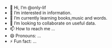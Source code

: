 - 👋 Hi, I’m @only-lif
- 👀 I’m interested in information.
- 🌱 I’m currently learning books,music and words.
- 💞️ I’m looking to collaborate on useful data.
- 📫 How to reach me ...
- 😄 Pronouns: ...
- ⚡ Fun fact: ...

<!---
only-lif/only-lif is a ✨ special ✨ repository because its `README.md` (this file) appears on your GitHub profile.
You can click the Preview link to take a look at your changes.
--->
